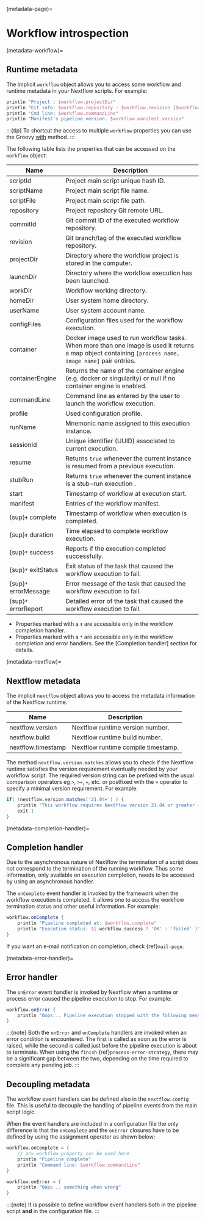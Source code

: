 (metadata-page)=

# Workflow introspection

(metadata-workflow)=

## Runtime metadata

The implicit `workflow` object allows you to access some workflow and runtime metadata in your Nextflow scripts. For example:

```groovy
println "Project : $workflow.projectDir"
println "Git info: $workflow.repository - $workflow.revision [$workflow.commitId]"
println "Cmd line: $workflow.commandLine"
println "Manifest's pipeline version: $workflow.manifest.version"
```

:::{tip}
To shortcut the access to multiple `workflow` properties you can use the Groovy [with](<http://docs.groovy-lang.org/latest/html/groovy-jdk/java/lang/Object.html#with(groovy.lang.Closure)>) method.
:::

The following table lists the properties that can be accessed on the `workflow` object:

| Name                  | Description                                                                                                                                             |
| --------------------- | ------------------------------------------------------------------------------------------------------------------------------------------------------- |
| scriptId              | Project main script unique hash ID.                                                                                                                     |
| scriptName            | Project main script file name.                                                                                                                          |
| scriptFile            | Project main script file path.                                                                                                                          |
| repository            | Project repository Git remote URL.                                                                                                                      |
| commitId              | Git commit ID of the executed workflow repository.                                                                                                      |
| revision              | Git branch/tag of the executed workflow repository.                                                                                                     |
| projectDir            | Directory where the workflow project is stored in the computer.                                                                                         |
| launchDir             | Directory where the workflow execution has been launched.                                                                                               |
| workDir               | Workflow working directory.                                                                                                                             |
| homeDir               | User system home directory.                                                                                                                             |
| userName              | User system account name.                                                                                                                               |
| configFiles           | Configuration files used for the workflow execution.                                                                                                    |
| container             | Docker image used to run workflow tasks. When more than one image is used it returns a map object containing `[process name, image name]` pair entries. |
| containerEngine       | Returns the name of the container engine (e.g. docker or singularity) or null if no container engine is enabled.                                        |
| commandLine           | Command line as entered by the user to launch the workflow execution.                                                                                   |
| profile               | Used configuration profile.                                                                                                                             |
| runName               | Mnemonic name assigned to this execution instance.                                                                                                      |
| sessionId             | Unique identifier (UUID) associated to current execution.                                                                                               |
| resume                | Returns `true` whenever the current instance is resumed from a previous execution.                                                                      |
| stubRun               | Returns `true` whenever the current instance is a stub-run execution .                                                                                  |
| start                 | Timestamp of workflow at execution start.                                                                                                               |
| manifest              | Entries of the workflow manifest.                                                                                                                       |
| {sup}`✝` complete     | Timestamp of workflow when execution is completed.                                                                                                      |
| {sup}`✝` duration     | Time elapsed to complete workflow execution.                                                                                                            |
| {sup}`*` success      | Reports if the execution completed successfully.                                                                                                        |
| {sup}`*` exitStatus   | Exit status of the task that caused the workflow execution to fail.                                                                                     |
| {sup}`*` errorMessage | Error message of the task that caused the workflow execution to fail.                                                                                   |
| {sup}`*` errorReport  | Detailed error of the task that caused the workflow execution to fail.                                                                                  |

- Properties marked with a `✝` are accessible only in the workflow completion handler.
- Properties marked with a `*` are accessible only in the workflow completion and error handlers. See the [Completion handler] section for details.

(metadata-nextflow)=

## Nextflow metadata

The implicit `nextflow` object allows you to access the metadata information of the Nextflow runtime.

| Name               | Description                         |
| ------------------ | ----------------------------------- |
| nextflow.version   | Nextflow runtime version number.    |
| nextflow.build     | Nextflow runtime build number.      |
| nextflow.timestamp | Nextflow runtime compile timestamp. |

The method `nextflow.version.matches` allows you to check if the Nextflow runtime satisfies the version requirement eventually needed by your workflow script. The required version string can be prefixed with the usual comparison operators eg `>`, `>=`, `=`, etc. or postfixed with the `+` operator to specify a minimal version requirement. For example:

```groovy
if( !nextflow.version.matches('21.04+') ) {
    println "This workflow requires Nextflow version 21.04 or greater -- You are running version $nextflow.version"
    exit 1
}
```

(metadata-completion-handler)=

## Completion handler

Due to the asynchronous nature of Nextflow the termination of a script does not correspond to the termination of the running workflow. Thus some information, only available on execution completion, needs to be accessed by using an asynchronous handler.

The `onComplete` event handler is invoked by the framework when the workflow execution is completed. It allows one to access the workflow termination status and other useful information. For example:

```groovy
workflow.onComplete {
    println "Pipeline completed at: $workflow.complete"
    println "Execution status: ${ workflow.success ? 'OK' : 'failed' }"
}
```

If you want an e-mail notification on completion, check {ref}`mail-page`.

(metadata-error-handler)=

## Error handler

The `onError` event handler is invoked by Nextflow when a runtime or process error caused the pipeline execution to stop. For example:

```groovy
workflow.onError {
    println "Oops... Pipeline execution stopped with the following message: ${workflow.errorMessage}"
}
```

:::{note}
Both the `onError` and `onComplete` handlers are invoked when an error condition is encountered. The first is called as soon as the error is raised, while the second is called just before the pipeline execution is about to terminate. When using the `finish` {ref}`process-error-strategy`, there may be a significant gap between the two, depending on the time required to complete any pending job.
:::

## Decoupling metadata

The workflow event handlers can be defined also in the `nextflow.config` file. This is useful to decouple the handling of pipeline events from the main script logic.

When the event handlers are included in a configuration file the only difference is that the `onComplete` and the `onError` closures have to be defined by using the assignment operator as shown below:

```groovy
workflow.onComplete = {
    // any workflow property can be used here
    println "Pipeline complete"
    println "Command line: $workflow.commandLine"
}

workflow.onError = {
    println "Oops .. something when wrong"
}
```

:::{note}
It is possible to define workflow event handlers both in the pipeline script **and** in the configuration file.
:::
